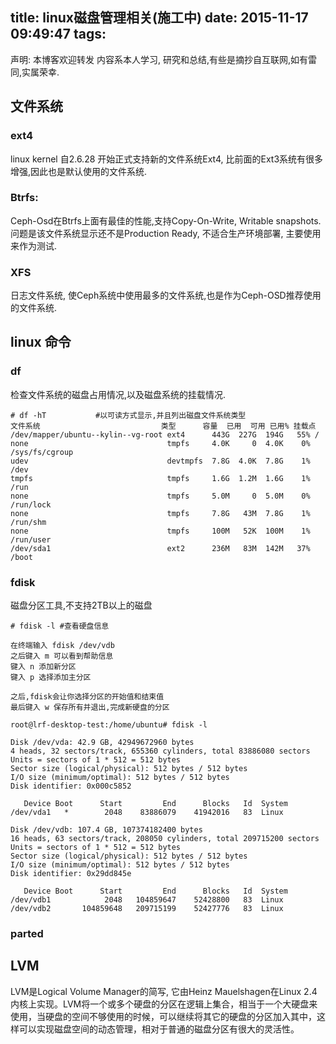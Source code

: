 title: linux磁盘管理相关(施工中)
date: 2015-11-17 09:49:47
tags:
---

声明:
本博客欢迎转发
内容系本人学习, 研究和总结,有些是摘抄自互联网,如有雷同,实属荣幸.

## 文件系统

### ext4
linux kernel 自2.6.28 开始正式支持新的文件系统Ext4, 比前面的Ext3系统有很多增强,因此也是默认使用的文件系统.

### Btrfs:
Ceph-Osd在Btrfs上面有最佳的性能,支持Copy-On-Write, Writable snapshots. 问题是该文件系统显示还不是Production Ready, 不适合生产环境部署, 主要使用来作为测试.

### XFS
日志文件系统, 使Ceph系统中使用最多的文件系统,也是作为Ceph-OSD推荐使用的文件系统.

<!-- more-->

## linux 命令

### df
检查文件系统的磁盘占用情况,以及磁盘系统的挂载情况.
```
# df -hT           #以可读方式显示,并且列出磁盘文件系统类型
文件系统                           类型      容量  已用  可用 已用% 挂载点
/dev/mapper/ubuntu--kylin--vg-root ext4      443G  227G  194G   55% /
none                               tmpfs     4.0K     0  4.0K    0% /sys/fs/cgroup
udev                               devtmpfs  7.8G  4.0K  7.8G    1% /dev
tmpfs                              tmpfs     1.6G  1.2M  1.6G    1% /run
none                               tmpfs     5.0M     0  5.0M    0% /run/lock
none                               tmpfs     7.8G   43M  7.8G    1% /run/shm
none                               tmpfs     100M   52K  100M    1% /run/user
/dev/sda1                          ext2      236M   83M  142M   37% /boot
```

### fdisk
磁盘分区工具,不支持2TB以上的磁盘
```
# fdisk -l #查看硬盘信息

在终端输入 fdisk /dev/vdb
之后键入 m 可以看到帮助信息
键入 n 添加新分区
键入 p 选择添加主分区

之后,fdisk会让你选择分区的开始值和结束值
最后键入 w 保存所有并退出,完成新硬盘的分区

root@lrf-desktop-test:/home/ubuntu# fdisk -l

Disk /dev/vda: 42.9 GB, 42949672960 bytes
4 heads, 32 sectors/track, 655360 cylinders, total 83886080 sectors
Units = sectors of 1 * 512 = 512 bytes
Sector size (logical/physical): 512 bytes / 512 bytes
I/O size (minimum/optimal): 512 bytes / 512 bytes
Disk identifier: 0x000c5852

   Device Boot      Start         End      Blocks   Id  System
/dev/vda1   *        2048    83886079    41942016   83  Linux

Disk /dev/vdb: 107.4 GB, 107374182400 bytes
16 heads, 63 sectors/track, 208050 cylinders, total 209715200 sectors
Units = sectors of 1 * 512 = 512 bytes
Sector size (logical/physical): 512 bytes / 512 bytes
I/O size (minimum/optimal): 512 bytes / 512 bytes
Disk identifier: 0x29dd845e

   Device Boot      Start         End      Blocks   Id  System
/dev/vdb1            2048   104859647    52428800   83  Linux
/dev/vdb2       104859648   209715199    52427776   83  Linux

```

### parted

## LVM
LVM是Logical Volume Manager的简写, 它由Heinz Mauelshagen在Linux 2.4内核上实现。LVM将一个或多个硬盘的分区在逻辑上集合，相当于一个大硬盘来使用，当硬盘的空间不够使用的时候，可以继续将其它的硬盘的分区加入其中，这样可以实现磁盘空间的动态管理，相对于普通的磁盘分区有很大的灵活性。
